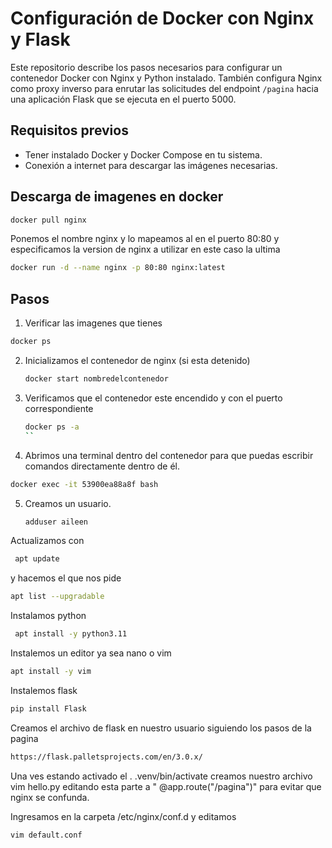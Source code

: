 # Configuración de Docker con Nginx y Flask
Este repositorio describe los pasos necesarios para configurar un contenedor Docker con Nginx y Python instalado. También configura Nginx como proxy inverso para enrutar las solicitudes del endpoint `/pagina` hacia una aplicación Flask que se ejecuta en el puerto 5000.


## Requisitos previos
- Tener instalado Docker y Docker Compose en tu sistema.
- Conexión a internet para descargar las imágenes necesarias.

## Descarga de imagenes en docker
```bash
docker pull nginx
```
 Ponemos el nombre nginx y lo mapeamos al en el puerto 80:80 y especificamos la version de nginx a utilizar en este caso la ultima 
```bash
docker run -d --name nginx -p 80:80 nginx:latest
```
## Pasos

1. Verificar las imagenes que tienes
```bash
docker ps
```
2. Inicializamos el contenedor de nginx (si esta detenido)
   ```bash
   docker start nombredelcontenedor
   ```
3.  Verificamos que el contenedor este encendido y con el puerto correspondiente
     ```bash
     docker ps -a
     ``
4.   Abrimos una terminal dentro del contenedor para que puedas escribir comandos directamente dentro de él.
 ```bash
docker exec -it 53900ea88a8f bash
```
5. Creamos un usuario.
    ```bash
    adduser aileen
    ```
Actualizamos 
con
```bash
 apt update
```
y hacemos el  que nos pide
```bash
apt list --upgradable
```

Instalamos python 
```bash
 apt install -y python3.11 
 ```
Instalemos un editor ya sea nano o vim
```bash
apt install -y vim
```
Instalemos flask
```bash
pip install Flask
```
Creamos el archivo de flask en nuestro usuario siguiendo los pasos de la pagina 
```bash
https://flask.palletsprojects.com/en/3.0.x/
```

Una ves estando  activado el . .venv/bin/activate
creamos nuestro archivo  vim hello.py
editando esta parte a  " @app.route("/pagina")" para evitar que nginx se confunda.

Ingresamos en la carpeta /etc/nginx/conf.d
y editamos
```bash
vim default.conf
```

